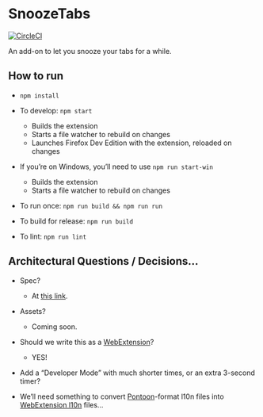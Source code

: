# SnoozeTabs

[![CircleCI](https://circleci.com/gh/bwinton/SnoozeTabs.svg?style=svg)](https://circleci.com/gh/bwinton/SnoozeTabs)

An add-on to let you snooze your tabs for a while.

## How to run
* `npm install`

* To develop: `npm start`
  * Builds the extension
  * Starts a file watcher to rebuild on changes
  * Launches Firefox Dev Edition with the extension, reloaded on changes

* If youʼre on Windows, youʼll need to use `npm run start-win`
  * Builds the extension
  * Starts a file watcher to rebuild on changes

* To run once: `npm run build && npm run run`

* To build for release: `npm run build`

* To lint: `npm run lint`

## Architectural Questions / Decisions…

* Spec?
  * At [this link][spec].
* Assets?
  * Coming soon.
* Should we write this as a [WebExtension][webext]?
  * YES!

* Add a “Developer Mode” with much shorter times, or an extra 3-second timer?
* We’ll need something to convert [Pontoon][pontoon]-format l10n files into [WebExtension l10n][l10n] files…


[flow]: https://flowtype.org/
[gulp]: http://gulpjs.com/
[grunt]: http://gruntjs.com/
[l10n]: https://developer.mozilla.org/en-US/Add-ons/WebExtensions/Internationalization
[npm]: https://docs.npmjs.com/misc/scripts
[pontoon]: https://pontoon.mozilla.org/projects/
[sass]: http://sass-lang.com/
[spec]: https://mozilla.invisionapp.com/share/MV9F846SY#/screens
[webext]: https://developer.mozilla.org/en-US/Add-ons/WebExtensions
